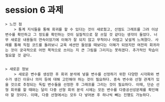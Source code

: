 # session 6 과제 

    > 느낀 점
        > 통계 지식들을 통해 회귀를 할 수 있다는 것이 새로웠고, 산점도 그래프를 그려 이상 변수를 확인하고 그 정도를 확인하는 것이 실질적으로 잘 쓰일 것 같다는 생각이 들었다. 너무 새로운 내용들의 연속이었기에 이해가 잘 되지 않고 무척이나 어렵고 낯설게 느껴졌다. 사례를 통해 직접 코드를 돌려보니 교육 세션만 들었을 때보다는 이해가 되었지만 여전히 회귀라는 것이 궁극적으로 어떤 목적으로 쓰이는 지 큰 그림을 그리지는 못하겠다. 추가적인 학습이 필요할 것 같다. 
        
        
    > 새로운 정보
        > 새로운 변수를 생성한 후 회귀 분석에 넣을 변수를 선정하기 위한 다양한 시각화와 변수가 생긴 이유나 의미 등에 대해 고민해야 하는 것이 필요하다. 종속 변수와 선형 관계가 있을 것으로 추정되는 독립 변수들을 선정한 후 그래프를 그리는 것이 필요하다. 이때, 단순 선형 회귀를 할 때와는 달리 다중 선형 회귀 분석 시에는 모든 변수를 다중공선성문제를 확인해야 할 것이다. 이때, 다중 선형에서는 모두 다 넣어본 후 하나씩 빼는 진행도 가능하다. 



```python

```
